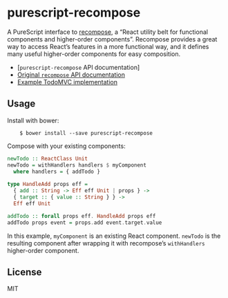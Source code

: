 # purescript-recompose

A PureScript interface to [recompose](https://github.com/acdlite/recompose), a “React utility belt for functional components and higher-order components”. Recompose provides a great way to access React’s features in a more functional way, and it defines many useful higher-order components for easy composition.

* [`purescript-recompose` API documentation]
* [Original `recompose` API documentation](https://github.com/acdlite/recompose/blob/master/docs/API.md)
* [Example TodoMVC implementation](https://github.com/bkonkle/purescript-recompose-todomvc)

## Usage

Install with bower:

		$ bower install --save purescript-recompose

Compose with your existing components:

```purescript
newTodo :: ReactClass Unit
newTodo = withHandlers handlers $ myComponent
  where handlers = { addTodo }
  
type HandleAdd props eff =
  { add :: String -> Eff eff Unit | props } ->
  { target :: { value :: String } } ->
  Eff eff Unit

addTodo :: forall props eff. HandleAdd props eff
addTodo props event = props.add event.target.value
```

In this example, `myComponent` is an existing React component. `newTodo` is the resulting component after wrapping it with recompose’s `withHandlers` higher-order component.

## License

MIT